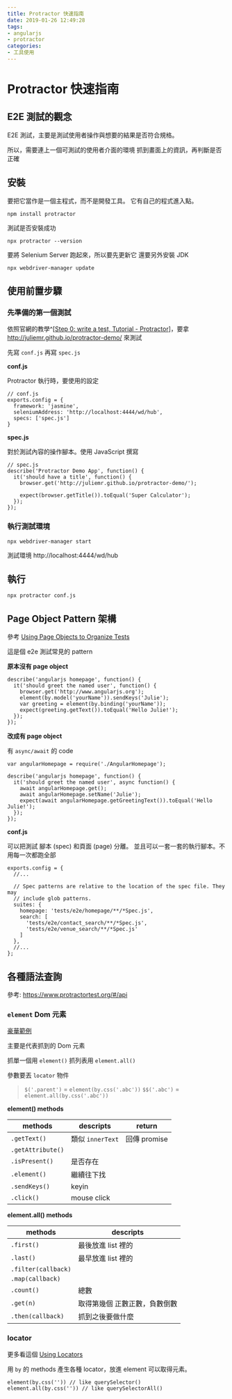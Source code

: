 ```yaml
---
title: Protractor 快速指南
date: 2019-01-26 12:49:28
tags: 
- angularjs
- protractor
categories: 
- 工具使用
---
```


# Protractor 快速指南

## E2E 測試的觀念

E2E 測試，主要是測試使用者操作與想要的結果是否符合規格。

所以，需要連上一個可測試的使用者介面的環境
抓到畫面上的資訊，再判斷是否正確

## 安裝

要把它當作是一個主程式，而不是開發工具。
它有自己的程式進入點。

```shell
npm install protractor
```

測試是否安裝成功

```shell
npx protractor --version
```

要將 Selenium Server 跑起來，所以要先更新它
還要另外安裝 JDK

```shell
npx webdriver-manager update
```

## 使用前置步驟

### 先準備的第一個測試

依照官網的教學^[[Step 0: write a test, Tutorial - Protractor](https://www.protractortest.org/#/tutorial#step-0-write-a-test)]，要拿 http://juliemr.github.io/protractor-demo/ 來測試

先寫 `conf.js` 再寫 `spec.js`

**conf.js**

Protractor 執行時，要使用的設定

```javascript=
// conf.js
exports.config = {
  framework: 'jasmine',
  seleniumAddress: 'http://localhost:4444/wd/hub',
  specs: ['spec.js']
}
```

**spec.js**

對於測試內容的操作腳本。使用 JavaScript 撰寫

```javascript=
// spec.js
describe('Protractor Demo App', function() {
  it('should have a title', function() {
    browser.get('http://juliemr.github.io/protractor-demo/');

    expect(browser.getTitle()).toEqual('Super Calculator');
  });
});
```

### 執行測試環境

```shell
npx webdriver-manager start
```

測試環境 http://localhost:4444/wd/hub

## 執行

```shell
npx protractor conf.js
```

## Page Object Pattern 架構

參考 [Using Page Objects to Organize Tests](https://github.com/SeleniumHQ/selenium/wiki/PageObjects)

這是個 e2e 測試常見的 pattern

**原本沒有 page object**

```javascript=
describe('angularjs homepage', function() {
  it('should greet the named user', function() {
    browser.get('http://www.angularjs.org');
    element(by.model('yourName')).sendKeys('Julie');
    var greeting = element(by.binding('yourName'));
    expect(greeting.getText()).toEqual('Hello Julie!');
  });
});
```

**改成有 page object**

有 `async/await` 的 code

```javascript=
var angularHomepage = require('./AngularHomepage');

describe('angularjs homepage', function() {
  it('should greet the named user', async function() {
    await angularHomepage.get();
    await angularHomepage.setName('Julie');
    expect(await angularHomepage.getGreetingText()).toEqual('Hello Julie!');
  });
});
```

**conf.js**

可以把測試 腳本 (spec) 和頁面 (page) 分離。
並且可以一套一套的執行腳本。不用每一次都跑全部

```javascript=
exports.config = {
  //...

  // Spec patterns are relative to the location of the spec file. They may
  // include glob patterns.
  suites: {
    homepage: 'tests/e2e/homepage/**/*Spec.js',
    search: [
      'tests/e2e/contact_search/**/*Spec.js',
      'tests/e2e/venue_search/**/*Spec.js'
    ]
  },
  //...
};
```

## 各種語法查詢

參考: https://www.protractortest.org/#/api

### `element` Dom 元素

[豪華範例](https://github.com/angular/protractor/blob/5.4.1/spec/basic/elements_spec.js)

主要是代表抓到的 Dom 元素

抓單一個用 `element()`
抓列表用 `element.all()`

參數要丟 `locator` 物件

> `$('.parent')` = `element(by.css('.abc'))`
> `$$('.abc')` = `element.all(by.css('.abc'))`

**element() methods**

|methods|descripts| return |
|-|-|-|
|`.getText()`| 類似 `innerText` | 回傳 promise |
|`.getAttribute()`|
|`.isPresent()`|是否存在
|`.element()`|繼續往下找
|`.sendKeys()`|keyin
|`.click()`| mouse click

**element.all() methods**

|methods|descripts|
|-|-|
|`.first()` | 最後放進 list 裡的|
|`.last()`| 最早放進 list 裡的|
|`.filter(callback)`|
|`.map(callback)`|
|`.count()`| 總數
|`.get(n)`| 取得第幾個 正數正數，負數倒數 |
|`.then(callback)`|抓到之後要做什麼


### locator

更多看這個 [Using Locators](https://www.protractortest.org/#/locators)

用 `by` 的 methods 產生各種 locator，放進 element 可以取得元素。

```javascript=
element(by.css('')) // like querySelector()
element.all(by.css('')) // like querySelectorAll()
```
